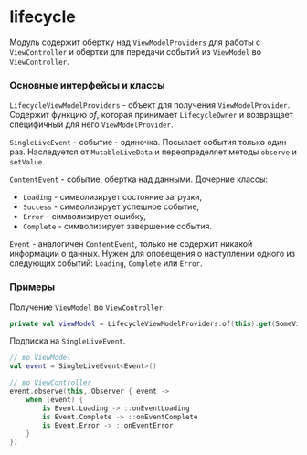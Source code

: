 lifecycle
=====

Модуль содержит обертку над `ViewModelProviders` для работы с `ViewController` и обертки для передачи событий из `ViewModel` во `ViewController`.

### Основные интерфейсы и классы

`LifecycleViewModelProviders` - объект для получения `ViewModelProvider`. Содержит функцию *of*, которая принимает `LifecycleOwner` и возвращает специфичный для него `ViewModelProvider`. 

`SingleLiveEvent` - событие - одиночка. Посылает события только один раз. Наследуется от `MutableLiveData` и переопределяет методы `observe` и `setValue`.

`ContentEvent` - событие, обертка над данными. 
Дочерние классы: 
* `Loading` - символизирует состояние загрузки, 
* `Success` - символизирует успешное событие, 
* `Error` - символизирует ошибку, 
* `Complete` - символизирует завершение события. 

`Event` - аналогичен `ContentEvent`, только не содержит никакой информации о данных. Нужен для оповещения о наступлении одного из следующих событий: `Loading`, `Complete` или `Error`.

### Примеры

Получение `ViewModel` во `ViewController`.

```kotlin
private val viewModel = LifecycleViewModelProviders.of(this).get(SomeViewModel::class.java)
```

Подписка на `SingleLiveEvent`.

```kotlin
// во ViewModel
val event = SingleLiveEvent<Event>()

// во ViewController
event.observe(this, Observer { event ->
    when (event) {
        is Event.Loading -> ::onEventLoading
        is Event.Complete -> ::onEventComplete
        is Event.Error -> ::onEventError
    }
})
```
